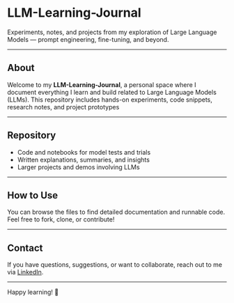 # LLM-Learning-Journal

Experiments, notes, and projects from my exploration of Large Language Models — prompt engineering, fine-tuning, and beyond.

---

## About

Welcome to my **LLM-Learning-Journal**, a personal space where I document everything I learn and build related to Large Language Models (LLMs). This repository includes hands-on experiments, code snippets, research notes, and project prototypes

---

## Repository

- Code and notebooks for model tests and trials  
- Written explanations, summaries, and insights  
- Larger projects and demos involving LLMs  

---

## How to Use

You can browse the files to find detailed documentation and runnable code. Feel free to fork, clone, or contribute!

---

## Contact

If you have questions, suggestions, or want to collaborate, reach out to me via [LinkedIn](https://www.linkedin.com/in/syedirfanx/).

---

Happy learning! 🚀
